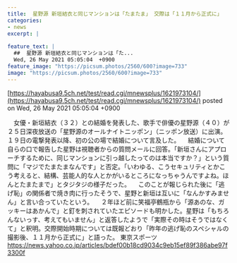 ```yaml
---
title:  星野源 新垣結衣と同じマンションは「たまたま」 交際は「１１月から正式に」  
categories:
- news
excerpt: |
  
feature_text: |
  ##  星野源 新垣結衣と同じマンションは「た...
  Wed, 26 May 2021 05:05:04  +0900
feature_image: "https://picsum.photos/2560/600?image=733"
image: "https://picsum.photos/2560/600?image=733"
---
```


[https://hayabusa9.5ch.net/test/read.cgi/mnewsplus/1621973104/](https://hayabusa9.5ch.net/test/read.cgi/mnewsplus/1621973104/)
posted on Wed, 26 May 2021 05:05:04  +0900

<!--more-->

　女優・新垣結衣（３２）との結婚を発表した、歌手で俳優の星野源（４０）が２５日深夜放送の「星野源のオールナイトニッポン」（ニッポン放送）に出演。１９日の電撃発表以降、初の公の場で結婚について言及した。 　結婚について自らの口で報告した星野は視聴者からの質問メールに回答。「新垣さんにアプローチするために、同じマンションに引っ越したってのは本当ですか？」という質問に「マジでたまたまなんです」と否定。「いわゆる、こうセキュリティとかこう考えると、結構、芸能人的な人とかがいるところになっちゃうんですよね。ほんとたまたまで」とタジタジの様子だった。 　このことが報じられた後に「逃げ恥」の関係者で焼き肉に行ったそうで、星野と新垣は互いに「なんかすみません」と言い合っていたという。 　２年ほど前に笑福亭鶴瓶から「源あのな、ガッキーはあかんで」と釘を刺されていたエピソードも明かした。星野は「もちろんないっす、考えてもいません」と返答したようで「実際その時はそうではなくて」と釈明。交際開始時期については既報どおり「昨年の逃げ恥のスペシャルの撮影後、１１月から正式に」と語った。 東京スポーツ https://news.yahoo.co.jp/articles/bdef00b18cd9034c9eb15ef89f386abe97f3300f
